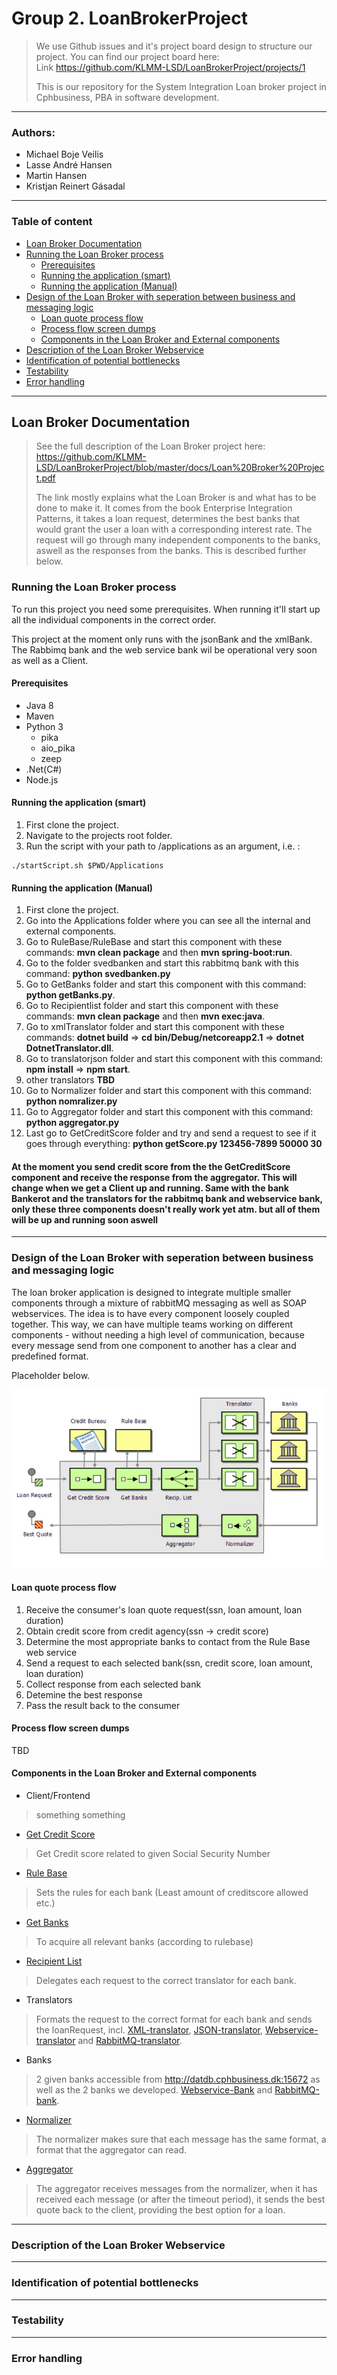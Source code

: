 # Group 2. LoanBrokerProject
> We use Github issues and it's project board design to structure our project. You can find our project board here:<br/>
> Link https://github.com/KLMM-LSD/LoanBrokerProject/projects/1
>
> This is our repository for the System Integration Loan broker project in Cphbusiness, PBA in software development.

---

### Authors:
 - Michael Boje Veilis
 - Lasse André Hansen
 - Martin Hansen
 - Kristjan Reinert Gásadal

---

### Table of content
<!--ts-->
* [Loan Broker Documentation](#Loan-Broker-Documentation)
* [Running the Loan Broker process](#Running-the-Loan-Broker-process)
  * [Prerequisites](#Prerequisites)
  * [Running the application (smart)](#Running-the-application-smart)
  * [Running the application (Manual)](#Running-the-application-Manual)
* [Design of the Loan Broker with seperation between business and messaging logic](#Design-of-the-Loan-Broker-with-seperation-between-business-and-messaging-logic)
  * [Loan quote process flow](#Loan-quote-process-flow)
  * [Process flow screen dumps](#Process-flow-screen-dumps)
  * [Components in the Loan Broker and External components](#Components-in-the-Loan-Broker-and-External-components)
* [Description of the Loan Broker Webservice](#Description-of-the-Loan-Broker-Webservice)
* [Identification of potential bottlenecks](#Identification-of-potential-bottlenecks)
* [Testability](#Testability)
* [Error handling](#Error-handling)
  
<!--ts-->

---

## Loan Broker Documentation
> See the full description of the Loan Broker project here: https://github.com/KLMM-LSD/LoanBrokerProject/blob/master/docs/Loan%20Broker%20Project.pdf
> 
> The link mostly explains what the Loan Broker is and what has to be done to make it.
> It comes from the book Enterprise Integration Patterns, it takes a loan request, determines the best banks that would grant the user a loan with a corresponding interest rate. The request will go through many independent components to the banks, aswell as the responses from the banks. This is described further below.

### Running the Loan Broker process
To run this project you need some prerequisites. When running it'll start up all the individual components in the correct order.

This project at the moment only runs with the jsonBank and the xmlBank. The Rabbimq bank and the web service bank wil be operational very soon as well as a Client.

#### Prerequisites
- Java 8
- Maven
- Python 3
    * pika
    * aio_pika
    * zeep
- .Net(C#)
- Node.js


#### Running the application (smart)
 
1. First clone the project.
2. Navigate to the projects root folder.
3. Run the script with your path to /applications as an argument, i.e. :  

```
./startScript.sh $PWD/Applications
```
#### Running the application (Manual)
1. First clone the project.
2. Go into the Applications folder where you can see all the internal and external components.
3. Go to RuleBase/RuleBase and start this component with these commands: **mvn clean package** and then **mvn spring-boot:run**.
4. Go to the folder svedbanken and start this rabbitmq bank with this command: **python svedbanken.py**
4. Go to GetBanks folder and start this component with this command: **python getBanks.py**.
5. Go to Recipientlist folder and start this component with these commands: **mvn clean package** and then **mvn exec:java**.
6. Go to xmlTranslator folder and start this component with these commands: **dotnet build** => **cd bin/Debug/netcoreapp2.1** => **dotnet DotnetTranslator.dll**.
7. Go to translatorjson folder and start this component with this command: **npm install** => **npm start**.
8. other translators **TBD**
9. Go to Normalizer folder and start this component with this command: **python nomralizer.py**
10. Go to Aggregator folder and start this component with this command: **python aggregator.py**
11. Last go to GetCreditScore folder and try and send a request to see if it goes through everything: **python getScore.py 123456-7899 50000 30**

#### At the moment you send credit score from the the GetCreditScore component and receive the response from the aggregator. This will change when we get a Client up and running. Same with the bank Bankerot and the translators for the rabbitmq bank and webservice bank, only these three components doesn't really work yet atm. but all of them will be up and running soon aswell

---

### Design of the Loan Broker with seperation between business and messaging logic
The loan broker application is designed to integrate multiple smaller components through a mixture of rabbitMQ messaging as well as SOAP webservices. The idea is to have every component loosely coupled together. This way, we can have multiple teams working on different components - without needing a high level of communication, because every message send from one component to another has a clear and predefined format. 

Placeholder below.

![diagram](https://raw.githubusercontent.com/KLMM-LSD/LoanBrokerProject/master/Resources/LoanBrokerDesign.JPG)

#### Loan quote process flow
1. Receive the consumer's loan quote request(ssn, loan amount, loan duration)
2. Obtain credit score from credit agency(ssn -> credit score)
3. Determine the most appropriate banks to contact from the Rule Base web service
4. Send a request to each selected bank(ssn, credit score, loan amount, loan duration)
5. Collect response from each selected bank
6. Detemine the best response
7. Pass the result back to the consumer

#### Process flow screen dumps
TBD

#### Components in the Loan Broker and External components
- Client/Frontend
> something something

- [Get Credit Score](https://github.com/KLMM-LSD/LoanBrokerProject/blob/master/Applications/GetCreditScore/getScore.py)
> Get Credit score related to given Social Security Number

- [Rule Base](https://github.com/KLMM-LSD/LoanBrokerProject/tree/master/Applications/RuleBase)
> Sets the rules for each bank (Least amount of creditscore allowed etc.) 

- [Get Banks](https://github.com/KLMM-LSD/LoanBrokerProject/tree/master/Applications/GetBanks)
> To acquire all relevant banks (according to rulebase)

- [Recipient List](https://github.com/KLMM-LSD/LoanBrokerProject/tree/master/Applications/RecipientList)
> Delegates each request to the correct translator for each bank.

- Translators
> Formats the request to the correct format for each bank and sends the loanRequest, incl. 
[XML-translator](https://github.com/KLMM-LSD/LoanBrokerProject/tree/master/Applications/TranslatorJson), [JSON-translator](https://github.com/KLMM-LSD/LoanBrokerProject/tree/master/Applications/TranslatorJson), [Webservice-translator](TBD) and [RabbitMQ-translator](TBD).

- Banks 
> 2 given banks accessible from http://datdb.cphbusiness.dk:15672 as well as the 2 banks we developed. [Webservice-Bank](https://github.com/KLMM-LSD/LoanBrokerProject/tree/master/Applications/bank_webservice) and [RabbitMQ-bank](https://github.com/KLMM-LSD/LoanBrokerProject/blob/master/Applications/Svedbanken/svedbanken.py).

- [Normalizer](https://github.com/KLMM-LSD/LoanBrokerProject/blob/master/Applications/Normalizer/normalizer.py) 
>  The normalizer makes sure that each message has the same format, a format that the aggregator can read. 

- [Aggregator](https://github.com/KLMM-LSD/LoanBrokerProject/tree/master/Applications/Aggregator)
> The aggregator receives messages from the normalizer, when it has received each message (or after the timeout period), it sends the best quote back to the client, providing the best option for a loan. 

---

### Description of the Loan Broker Webservice

---

### Identification of potential bottlenecks

---

### Testability

---

### Error handling
